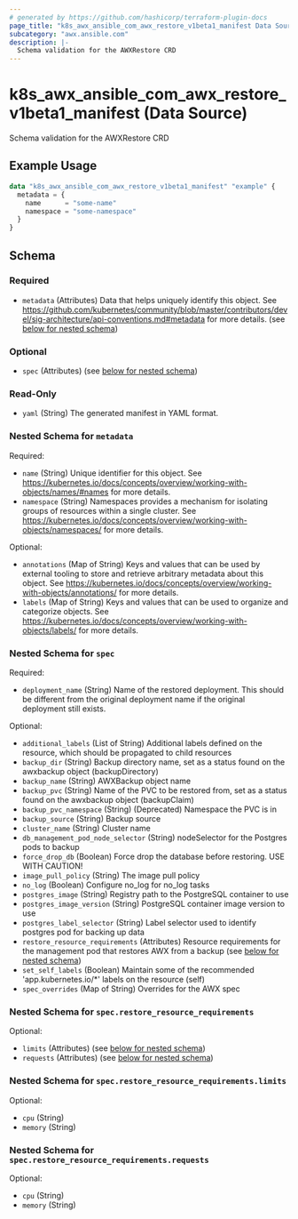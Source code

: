 ```yaml
---
# generated by https://github.com/hashicorp/terraform-plugin-docs
page_title: "k8s_awx_ansible_com_awx_restore_v1beta1_manifest Data Source - terraform-provider-k8s"
subcategory: "awx.ansible.com"
description: |-
  Schema validation for the AWXRestore CRD
---
```


# k8s_awx_ansible_com_awx_restore_v1beta1_manifest (Data Source)

Schema validation for the AWXRestore CRD

## Example Usage

```terraform
data "k8s_awx_ansible_com_awx_restore_v1beta1_manifest" "example" {
  metadata = {
    name      = "some-name"
    namespace = "some-namespace"
  }
}
```

<!-- schema generated by tfplugindocs -->
## Schema

### Required

- `metadata` (Attributes) Data that helps uniquely identify this object. See https://github.com/kubernetes/community/blob/master/contributors/devel/sig-architecture/api-conventions.md#metadata for more details. (see [below for nested schema](#nestedatt--metadata))

### Optional

- `spec` (Attributes) (see [below for nested schema](#nestedatt--spec))

### Read-Only

- `yaml` (String) The generated manifest in YAML format.

<a id="nestedatt--metadata"></a>
### Nested Schema for `metadata`

Required:

- `name` (String) Unique identifier for this object. See https://kubernetes.io/docs/concepts/overview/working-with-objects/names/#names for more details.
- `namespace` (String) Namespaces provides a mechanism for isolating groups of resources within a single cluster. See https://kubernetes.io/docs/concepts/overview/working-with-objects/namespaces/ for more details.

Optional:

- `annotations` (Map of String) Keys and values that can be used by external tooling to store and retrieve arbitrary metadata about this object. See https://kubernetes.io/docs/concepts/overview/working-with-objects/annotations/ for more details.
- `labels` (Map of String) Keys and values that can be used to organize and categorize objects. See https://kubernetes.io/docs/concepts/overview/working-with-objects/labels/ for more details.


<a id="nestedatt--spec"></a>
### Nested Schema for `spec`

Required:

- `deployment_name` (String) Name of the restored deployment. This should be different from the original deployment name if the original deployment still exists.

Optional:

- `additional_labels` (List of String) Additional labels defined on the resource, which should be propagated to child resources
- `backup_dir` (String) Backup directory name, set as a status found on the awxbackup object (backupDirectory)
- `backup_name` (String) AWXBackup object name
- `backup_pvc` (String) Name of the PVC to be restored from, set as a status found on the awxbackup object (backupClaim)
- `backup_pvc_namespace` (String) (Deprecated) Namespace the PVC is in
- `backup_source` (String) Backup source
- `cluster_name` (String) Cluster name
- `db_management_pod_node_selector` (String) nodeSelector for the Postgres pods to backup
- `force_drop_db` (Boolean) Force drop the database before restoring. USE WITH CAUTION!
- `image_pull_policy` (String) The image pull policy
- `no_log` (Boolean) Configure no_log for no_log tasks
- `postgres_image` (String) Registry path to the PostgreSQL container to use
- `postgres_image_version` (String) PostgreSQL container image version to use
- `postgres_label_selector` (String) Label selector used to identify postgres pod for backing up data
- `restore_resource_requirements` (Attributes) Resource requirements for the management pod that restores AWX from a backup (see [below for nested schema](#nestedatt--spec--restore_resource_requirements))
- `set_self_labels` (Boolean) Maintain some of the recommended 'app.kubernetes.io/*' labels on the resource (self)
- `spec_overrides` (Map of String) Overrides for the AWX spec

<a id="nestedatt--spec--restore_resource_requirements"></a>
### Nested Schema for `spec.restore_resource_requirements`

Optional:

- `limits` (Attributes) (see [below for nested schema](#nestedatt--spec--restore_resource_requirements--limits))
- `requests` (Attributes) (see [below for nested schema](#nestedatt--spec--restore_resource_requirements--requests))

<a id="nestedatt--spec--restore_resource_requirements--limits"></a>
### Nested Schema for `spec.restore_resource_requirements.limits`

Optional:

- `cpu` (String)
- `memory` (String)


<a id="nestedatt--spec--restore_resource_requirements--requests"></a>
### Nested Schema for `spec.restore_resource_requirements.requests`

Optional:

- `cpu` (String)
- `memory` (String)
